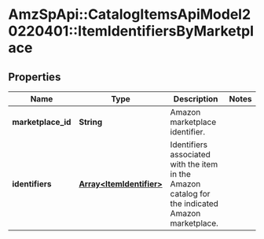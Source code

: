 # AmzSpApi::CatalogItemsApiModel20220401::ItemIdentifiersByMarketplace

## Properties
Name | Type | Description | Notes
------------ | ------------- | ------------- | -------------
**marketplace_id** | **String** | Amazon marketplace identifier. | 
**identifiers** | [**Array&lt;ItemIdentifier&gt;**](ItemIdentifier.md) | Identifiers associated with the item in the Amazon catalog for the indicated Amazon marketplace. | 

